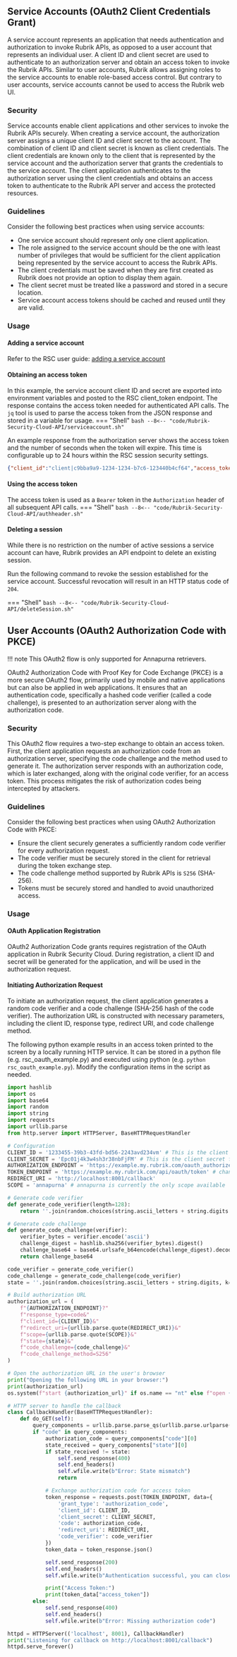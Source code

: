 
## Service Accounts (OAuth2 Client Credentials Grant)
A service account represents an application that needs authentication and authorization to invoke Rubrik APIs, as opposed to a user account that represents an individual user. A client ID and client secret are used to authenticate to an authorization server and obtain an access token to invoke the Rubrik APIs. Similar to user accounts, Rubrik allows assigning roles to the service accounts to enable role-based access control. But contrary to user accounts, service accounts cannot be used to access the Rubrik web UI.

### Security
Service accounts enable client applications and other services to invoke the Rubrik APIs securely. When creating a service account, the authorization server assigns a unique client ID and client secret to the account. The combination of client ID and client secret is known as client credentials. The client credentials are known only to the client that is represented by the service account and the authorization server that grants the credentials to the service account. The client application authenticates to the authorization server using the client credentials and obtains an access token to authenticate to the Rubrik API server and access the protected resources.

### Guidelines
Consider the following best practices when using service accounts:

  - One service account should represent only one client application.
  - The role assigned to the service account should be the one with least number of privileges that would be sufficient for the client application being   represented by the service account to access the Rubrik APIs.
  - The client credentials must be saved when they are first created as Rubrik does not provide an option to display them again.
  - The client secret must be treated like a password and stored in a secure location.
  - Service account access tokens should be cached and reused until they are valid.

### Usage

#### Adding a service account
Refer to the RSC user guide: [adding a service account](https://docs.rubrik.com/en-us/saas/saas/adding_a_service_account.html)

#### Obtaining an access token
In this example, the service account client ID and secret are exported into environment variables and posted to the RSC client_token endpoint. The response contains the access token needed for authenticated API calls. The `jq` tool is used to parse the access token from the JSON response and stored in a variable for usage.
=== "Shell"
    ```bash
    --8<-- "code/Rubrik-Security-Cloud-API/serviceaccount.sh"
    ```

An example response from the authorization server shows the access token and the number of seconds when the token will expire. This time is configurable up to 24 hours within the RSC session security settings. 

```json
{"client_id":"client|c9bba9a9-1234-1234-b7c6-123440b4cf64","access_token":"eyJ...","expires_in":43200}
```


#### Using the access token
The access token is used as a `Bearer` token in the `Authorization` header of all subsequent API calls.
=== "Shell"
    ```bash
    --8<-- "code/Rubrik-Security-Cloud-API/authheader.sh"
    ```

#### Deleting a session
While there is no restriction on the number of active sessions a service account can have, Rubrik provides an API endpoint to delete an existing session.

Run the following command to revoke the session established for the service account. Successful revocation will result in an HTTP status code of `204`.

=== "Shell"
    ```bash
    --8<-- "code/Rubrik-Security-Cloud-API/deleteSession.sh"
    ```

## User Accounts (OAuth2 Authorization Code with PKCE)

!!! note
    This OAuth2 flow is only supported for Annapurna retrievers.

OAuth2 Authorization Code with Proof Key for Code Exchange (PKCE) is a more secure OAuth2 flow, primarily used by mobile and native applications but can also be applied in web applications. It ensures that an authentication code, specifically a hashed code verifier (called a code challenge), is presented to an authorization server along with the authorization code. 

### Security
This OAuth2 flow requires a two-step exchange to obtain an access token. First, the client application requests an authorization code from an authorization server, specifying the code challenge and the method used to generate it. The authorization server responds with an authorization code, which is later exchanged, along with the original code verifier, for an access token. This process mitigates the risk of authorization codes being intercepted by attackers.

### Guidelines
Consider the following best practices when using OAuth2 Authorization Code with PKCE:

  - Ensure the client securely generates a sufficiently random code verifier for every authorization request.
  - The code verifier must be securely stored in the client for retrieval during the token exchange step.
  - The code challenge method supported by Rubrik APIs is `S256` (SHA-256).
  - Tokens must be securely stored and handled to avoid unauthorized access.

### Usage

#### OAuth Application Registration
OAuth2 Authorization Code grants requires registration of the OAuth application in Rubrik Security Cloud. During registration, a client ID and secret will be generated for the application, and will be used in the authorization request.

#### Initiating Authorization Request
To initiate an authorization request, the client application generates a random code verifier and a code challenge (SHA-256 hash of the code verifier). The authorization URL is constructed with necessary parameters, including the client ID, response type, redirect URI, and code challenge method.

The following python example results in an access token printed to the screen by a locally running HTTP service. It can be stored in a python file (e.g. rsc_oauth_example.py) and executed using python (e.g. `python rsc_oauth_example.py`). Modify the configuration items in the script as needed.

```python
import hashlib
import os
import base64
import random
import string
import requests
import urllib.parse
from http.server import HTTPServer, BaseHTTPRequestHandler

# Configuration
CLIENT_ID = '1233455-39b3-43fd-bd56-2243avd234vm' # This is the client ID for your registered OAuth application
CLIENT_SECRET = 'Epc01j4k3w4sh3r38nbFjFM' # This is the client secret for your registered OAuth application
AUTHORIZATION_ENDPOINT = 'https://example.my.rubrik.com/oauth_authorize' # change the example to your RSC instance
TOKEN_ENDPOINT = 'https://example.my.rubrik.com/api/oauth/token' # change the example to your RSC instance
REDIRECT_URI = 'http://localhost:8001/callback'
SCOPE = 'annapurna' # annapurna is currently the only scope available

# Generate code verifier
def generate_code_verifier(length=128):
    return ''.join(random.choices(string.ascii_letters + string.digits + '-', k=length))

# Generate code challenge
def generate_code_challenge(verifier):
    verifier_bytes = verifier.encode('ascii')
    challenge_digest = hashlib.sha256(verifier_bytes).digest()
    challenge_base64 = base64.urlsafe_b64encode(challenge_digest).decode('ascii').rstrip('=')
    return challenge_base64

code_verifier = generate_code_verifier()
code_challenge = generate_code_challenge(code_verifier)
state = ''.join(random.choices(string.ascii_letters + string.digits, k=16))

# Build authorization URL
authorization_url = (
    f"{AUTHORIZATION_ENDPOINT}?"
    f"response_type=code&"
    f"client_id={CLIENT_ID}&"
    f"redirect_uri={urllib.parse.quote(REDIRECT_URI)}&"
    f"scope={urllib.parse.quote(SCOPE)}&"
    f"state={state}&"
    f"code_challenge={code_challenge}&"
    f"code_challenge_method=S256"
)

# Open the authorization URL in the user's browser
print("Opening the following URL in your browser:")
print(authorization_url)
os.system(f"start {authorization_url}" if os.name == "nt" else f"open {authorization_url}")

# HTTP server to handle the callback
class CallbackHandler(BaseHTTPRequestHandler):
    def do_GET(self):
        query_components = urllib.parse.parse_qs(urllib.parse.urlparse(self.path).query)
        if "code" in query_components:
            authorization_code = query_components["code"][0]
            state_received = query_components["state"][0]
            if state_received != state:
                self.send_response(400)
                self.end_headers()
                self.wfile.write(b"Error: State mismatch")
                return

            # Exchange authorization code for access token
            token_response = requests.post(TOKEN_ENDPOINT, data={
                'grant_type': 'authorization_code',
                'client_id': CLIENT_ID,
                'client_secret': CLIENT_SECRET,
                'code': authorization_code,
                'redirect_uri': REDIRECT_URI,
                'code_verifier': code_verifier
            })
            token_data = token_response.json()

            self.send_response(200)
            self.end_headers()
            self.wfile.write(b"Authentication successful, you can close this window.")

            print("Access Token:")
            print(token_data["access_token"])
        else:
            self.send_response(400)
            self.end_headers()
            self.wfile.write(b"Error: Missing authorization code")

httpd = HTTPServer(('localhost', 8001), CallbackHandler)
print("Listening for callback on http://localhost:8001/callback")
httpd.serve_forever()

```
